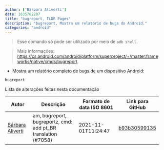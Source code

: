 ```yaml
---
author: ['Bárbara Aliverti']
date: 1635762287
title: "bugreport, TLDR Pages"
description: "bugreport, Mostra um relatório de bugs do Android."
categories: "android"
---
```

> Esse comando só pode ser utilizado por meio de `adb shell`.

> Mais informações: <https://cs.android.com/android/platform/superproject/+/master:frameworks/native/cmds/bugreport>.

- Mostra um relatório completo de bugs de um dispositivo Android:

```bash
bugreport
```
Lista de alterações feitas nesta documentação


Autor | Descrição | Formato de data ISO 8601 | Link para GitHub
------|-----|-----|-----
[Bárbara Aliverti](mailto:64551613+barbaraaliverti@users.noreply.github.com) | am, bugreport, bugreportz, cmd: add pt_BR translation (#7058) | 2021-11-01T11:24:47 | [b93b30599135](https://github.com/tldr-pages/tldr/commit/b93b30599135a0927131d15dd4f13052b3810b29)


